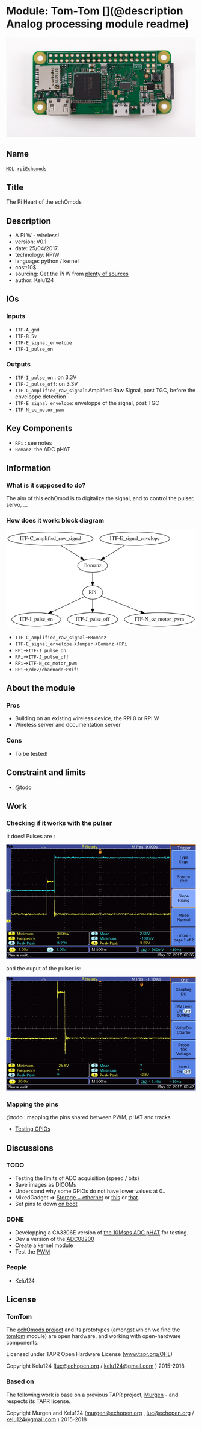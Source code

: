 # Module: Tom-Tom [](@description Analog processing module readme)

![](/tomtom/viewme.png)

## Name

[`MDL-rpiEchomods`]()

## Title

The Pi Heart of the echOmods

## Description

* A Pi W - wireless!
* version: V0.1
* date: 25/04/2017
* technology: RPiW
* language: python / kernel
* cost:10$
* sourcing: Get the Pi W from [plenty of sources](https://www.raspberrypi.org/products/pi-zero-w/)
* author: Kelu124

## IOs

### Inputs

* `ITF-A_gnd`
* `ITF-B_5v`
* `ITF-E_signal_envelope`
* `ITF-I_pulse_on`

### Outputs

* `ITF-I_pulse_on` : on 3.3V
* `ITF-J_pulse_off`: on 3.3V
* `ITF-C_amplified_raw_signal`: Amplified Raw Signal, post TGC, before the enveloppe detection	
* `ITF-E_signal_envelope`: enveloppe of the signal, post TGC
* `ITF-N_cc_motor_pwm`

## Key Components

* `RPi` : see notes
* `Bomanz`: the ADC pHAT

## Information

### What is it supposed to do?

The aim of this echOmod is to digitalize the signal, and to control the pulser, servo, ...

### How does it work: block diagram

![Block schema](/tomtom/source/blocks.png)

* `ITF-C_amplified_raw_signal`->`Bomanz`
* `ITF-E_signal_envelope`->`Jumper`->`Bomanz`->`RPi`
* `RPi`->`ITF-I_pulse_on`
* `RPi`->`ITF-J_pulse_off`
* `RPi`->`ITF-N_cc_motor_pwm`
* `RPi`->`/dev/charnode`->`Wifi`


## About the module

### Pros

* Building on an existing wireless device, the RPi 0 or RPi W
* Wireless server and documentation server

### Cons

* To be tested!

## Constraint and limits

* @todo

## Work

### Checking if it works with the [pulser](/tobo/)

It does! Pulses are :

![](/tobo/images/2017/TEK0008.JPG)

and the ouput of the pulser is:

![](/tobo/images/2017/TEK0009.JPG)



### Mapping the pins

@todo : mapping the pins shared between PWM, pHAT and tracks
* [Testing GPIOs](/tomtom/20170425-ExploringGPIOs.md)

## Discussions

### TODO


* Testing the limits of ADC acquisition (speed / bits)
* Save images as DICOMs
* Understand why some GPIOs do not have lower values at 0..
* MixedGadget => [Storage + ethernet](http://isticktoit.net/?p=1383) or [this](https://gist.github.com/gbaman/50b6cca61dd1c3f88f41) or [that](https://learn.adafruit.com/turning-your-raspberry-pi-zero-into-a-usb-gadget/overview).
* Set pins to down [on boot](https://raspberrypi.stackexchange.com/questions/4664/setting-gpio-value-on-boot)

### DONE

* Developping a CA3306E version of [the 10Msps ADC pHAT](https://github.com/kelu124/bomanz/blob/master/CA3306E/20170422-FirstAcqs.ipynb) for testing.
* Dev a version of the [ADC08200](https://github.com/kelu124/bomanz/blob/master/ADC08200/)
* Create a kernel module
* Test the [PWM](http://www.toptechboy.com/raspberry-pi/raspberry-pi-lesson-28-controlling-a-servo-on-raspberry-pi-with-python/)

### People

* Kelu124

## License

### TomTom 

The [echOmods project](https://github.com/kelu124/echomods) and its prototypes (amongst which we find the [tomtom](/tomtom/) module) are open hardware, and working with open-hardware components.

Licensed under TAPR Open Hardware License (www.tapr.org/OHL)

Copyright Kelu124 (luc@echopen.org / kelu124@gmail.com ) 2015-2018

### Based on 

The following work is base on a previous TAPR project, [Murgen](https://github.com/kelu124/murgen-dev-kit) - and respects its TAPR license.

Copyright Murgen and Kelu124 (murgen@echopen.org , luc@echopen.org / kelu124@gmail.com ) 2015-2018

